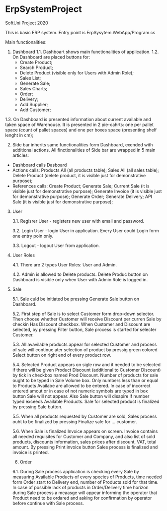 # ErpSystemProject
SoftUni Project 2020



This is basic ERP system. Entry point is ErpSysytem.WebApp/Program.cs

Main functionalities:

1. Dashboard
  1.1. Dashboart shows main functionalities of application.
  1.2. On Dashboard are placed buttons for:
    - Create Product;
    - Search Product;
    - Delete Product (visible only for Users with Admin Role);
    - Sales List;
    - Generate Sale;
    - Sales Charts;
    - Order;
    - Delivery;
    - Add Supplier;
    - Add Customer;
    
  1.3. On Dashboard is presented information about current available and taken space of Warehouse. It is presented in 2 pie-cahrts: one per pallet space (count of pallet spaces) and one per boxes space (presenting shelf lenght in cm);

2. Side bar inherits same functionalities form Dashboard, exended with additional actions. All finctionalities of Side bar are wrapped in 5 main articles:
  - Dashboard calls Dasboard
  - Actions calls: Products All (all products table); Sales All (all sales table); Delete Product (delete product, it is visible just for demonstrative purpose);
  - References calls: Create Product; Generate Sale; Current Sale (it is visible just for demonstrative purpose); Generate Invoice (it is visible just for demonstrative purpose); Generate Order; Generate Delivery; API Sale (it is visible just for demonstrative purpose);

3. User
    
    3.1. Regisrer User - registers new user with email and password.
    
    3.2. Login User - login User in application. Every User could Login form one entry poin only.
    
    3.3. Logout - logout User from application.

4. User Roles
    
    4.1. There are 2 types User Roles: User and Admin.
    
    4.2. Admin is allowed to Delete products. Delete Produc button on Dashboard is visible only when User with Admin Role is logged in.
  
5. Sale
    
    5.1. Sale culd be initiated be pressing Generate Sale button on Dashboard.
    
    5.2. First step of Sale is to select Customer form drop-down selector. Then choose whether Customer will receive Discount per curren Sale by checkin Has Discount checkbox. When Customer and Discount are selected, by pressing Filter button, Sale process is started for selecter Customer.
    
    5.3. All avavilable products appear for selected Customer and process of sale will continue ater selection of product by pressig green colored Select button on right end of every product row.
    
    5.4. Selected Product appears on sigle row and it needed to be selected if there will be given Product Discount (additional to Customer Discount) by tick in checkbox named Prod Discount. Number of products for sale ought to be typed in Sale Volume box. Only numbers less than or equal to Products Availabe are allowed to be entered. In case of incorrect entered amout or in case of not numeric symbols are typed in box button Sale will not appear. Also Sale button will disapire if number typed exceeds Available Products. Sale for selected product is finalized by pressing Sale button.
    
    5.5. When all products requested by Customer are sold, Sales process ouht to be finalized by pressing Finalize sale for ... customer.
    
    5.6. When Sale is finalized Invoice appears on screen. Invoice contains all needed requisites for Customer and Company, and also list of sold products, discounts information, sales prices after discount, VAT, total amount. By pressing Print invoice button Sales process is finalized and invoice is printed.
    
    6. Order
    
    6.1. During Sale process application is checking every Sale by measuring Available Products of every species of Products, time needed form Order start to Delivery end, number of Products sold for that time. In case of possible lack of products in Order/Delivery time horizon during Sale process a meaasge will appear informing the operator that Product need to be ordared and asking for confirmation by operator before continue with Sale process.
    
    
    
    
    
